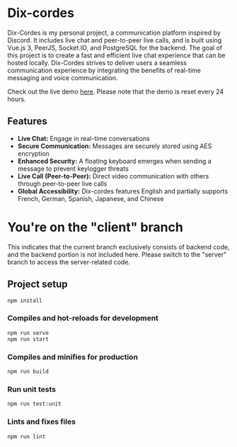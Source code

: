 # Dix-cordes
Dix-Cordes is my personal project, a communication platform inspired by Discord. It includes live chat and peer-to-peer live calls, and is built using Vue.js 3, PeerJS, Socket.IO, and PostgreSQL for the backend.
The goal of this project is to create a fast and efficient live chat experience that can be hosted locally.
Dix-Cordes strives to deliver users a seamless communication experience by integrating the benefits of real-time messaging and voice communication.

Check out the live demo [here](https://dixcordes.julianoouvrard.com/). Please note that the demo is reset every 24 hours.

## Features
- **Live Chat:** Engage in real-time conversations
- **Secure Communication:** Messages are securely stored using AES encryption
- **Enhanced Security:** A floating keyboard emerges when sending a message to prevent keylogger threats
- **Live Call (Peer-to-Peer):** Direct video communication with others through peer-to-peer live calls
- **Global Accessibility:** Dix-cordes features English and partially supports French, German, Spanish, Japanese, and Chinese

# You're on the "client" branch

This indicates that the current branch exclusively consists of backend code, and the backend portion is not included here. Please switch to the "server" branch to access the server-related code.


## Project setup
```
npm install
```

### Compiles and hot-reloads for development
```
npm run serve
npm run start
```

### Compiles and minifies for production
```
npm run build
```

### Run unit tests
```
npm run test:unit
```

### Lints and fixes files
```
npm run lint
```
